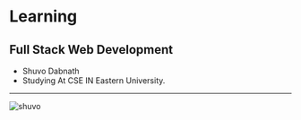 # Learning 
**Full Stack Web Development**
--------------------------------
- Shuvo Dabnath
- Studying At CSE IN Eastern University.
--------------------------------

![shuvo](Images/shuvo.png)
